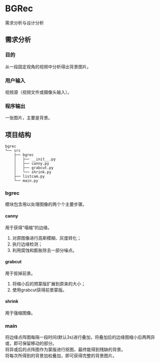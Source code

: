 BGRec
===
需求分析与设计分析  

## 需求分析
### 目的
从一段固定视角的视频中分析得出背景图片。  
### 用户输入
视频源（视频文件或摄像头输入）。  
### 程序输出
一张图片，主要是背景。  
## 项目结构
    bgrec  
    └── src  
        ├── bgrec  
        │   ├── __init__.py  
        │   ├── canny.py  
        │   ├── grabcut.py  
        │   └── shrink.py  
        ├── listcam.py  
        └── main.py  
### bgrec  
模块包含用以处理图像的两个个主要步骤。  
#### canny
用于获得“塌缩”的边缘。  
1. 对原图像进行高斯模糊、灰度转化；  
2. 执行边缘检测；  
3. 利用腐蚀和膨胀除去一部分噪点。  
#### grabcut
用于抠掉前景。  
1. 将缩小后的预蒙版扩展到原来的大小；
2. 使用grabcut获得前景蒙版。  
#### shrink
用于强缩图像。  
### main
将边缘点阵图每隔一段时间(默认3s)进行叠加，将叠加后的边缘图缩小后两两异或，即可保留移动的部分。  
将异或后的点阵图作为蒙版进行抠图，最终能得到残缺的背景。  
将每次所得到的背景加权叠加，即可获得完整的背景图片。  